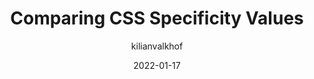 ---
author: kilianvalkhof
date: 2022-01-17
tags:
  - css
  - cascade
target_url: https://kilianvalkhof.com/2022/css-html/comparing-css-specificity-values/
title: Comparing CSS Specificity Values
---